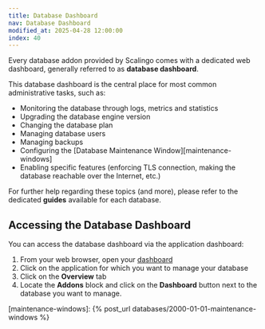 ```yaml
---
title: Database Dashboard
nav: Database Dashboard
modified_at: 2025-04-28 12:00:00
index: 40
---
```



Every database addon provided by Scalingo comes with a dedicated web dashboard,
generally referred to as **database dashboard**.

This database dashboard is the central place for most common administrative
tasks, such as:

- Monitoring the database through logs, metrics and statistics
- Upgrading the database engine version
- Changing the database plan
- Managing database users
- Managing backups
- Configuring the [Database Maintenance Window][maintenance-windows]
- Enabling specific features (enforcing TLS connection, making the database
  reachable over the Internet, etc.)

For further help regarding these topics (and more), please refer to the
dedicated **guides** available for each database.


## Accessing the Database Dashboard

You can access the database dashboard via the application dashboard:

1. From your web browser, open your [dashboard][dashboard]
2. Click on the application for which you want to manage your database
3. Click on the **Overview** tab
4. Locate the **Addons** block and click on the **Dashboard** button next to
   the database you want to manage.


[dashboard]: https://dashboard.scalingo.com/apps
[maintenance-windows]: {% post_url databases/2000-01-01-maintenance-windows %}

